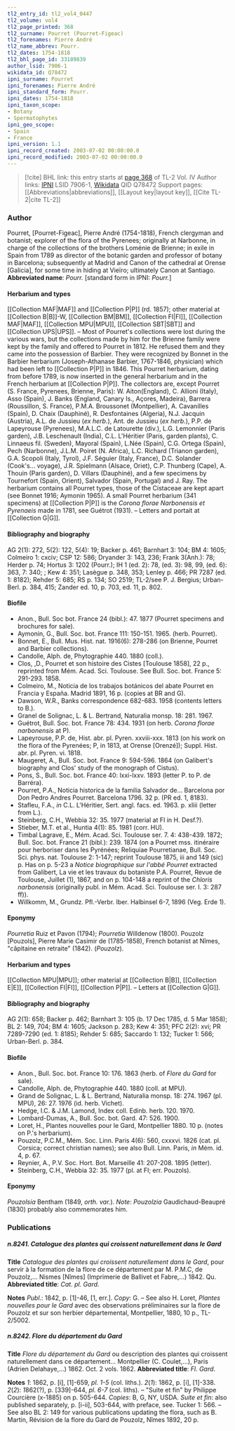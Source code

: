 ```yaml
---
tl2_entry_id: tl2_vol4_0447
tl2_volume: vol4
tl2_page_printed: 368
tl2_surname: Pourret (Pourret-Figeac)
tl2_forenames: Pierre André
tl2_name_abbrev: Pourr.
tl2_dates: 1754-1818
tl2_bhl_page_id: 33189839
author_lsid: 7906-1
wikidata_id: Q78472
ipni_surname: Pourret
ipni_forenames: Pierre André
ipni_standard_form: Pourr.
ipni_dates: 1754-1818
ipni_taxon_scope: 
- Botany
- Spermatophytes
ipni_geo_scope: 
- Spain
- France
ipni_version: 1.1
ipni_record_created: 2003-07-02 00:00:00.0
ipni_record_modified: 2003-07-02 00:00:00.0
---
```


> [!cite] BHL link: this entry starts at [page 368](https://www.biodiversitylibrary.org/page/33189839) of TL-2 Vol. IV
> Author links: [IPNI](https://www.ipni.org/a/7906-1) LSID 7906-1, [Wikidata](https://www.wikidata.org/wiki/Q78472) QID Q78472
> Support pages: [[Abbreviations|abbreviations]], [[Layout key|layout key]], [[Cite TL-2|cite TL-2]]

### Author

Pourret, \[Pourret-Figeac\], Pierre André (1754-1818), French clergyman and botanist; explorer of the flora of the Pyrenees; originally at Narbonne, in charge of the collections of the brothers Loménie de Brienne; in exile in Spain from 1789 as director of the botanic garden and professor of botany in Barcelona; subsequently at Madrid and Canon of the cathedral at Orense \[Galicia\], for some time in hiding at Vieïro; ultimately Canon at Santiago. 
**Abbreviated name**: *Pourr.* \[standard form in IPNI: *Pourr.*\]

#### Herbarium and types

[[Collection MAF|MAF]] and [[Collection P|P]] (rd. 1857); other material at [[Collection B|B]]-W, [[Collection BM|BM]], [[Collection FI|FI]], [[Collection MAF|MAF]], [[Collection MPU|MPU]], [[Collection SBT|SBT]] and [[Collection UPS|UPS]]. – Most of Pourret's collections were lost during the various wars, but the collections made by him for the Brienne family were kept by the family and offered to Pourret in 1812. He refused them and they came into the possession of Barbier. They were recognized by Bonnet in the Barbier herbarium (Joseph-Athanase Barbier, 1767-1846, physician) which had been left to [[Collection P|P]] in 1846. This Pourret herbarium, dating from before 1789, is now inserted in the general herbarium and in the French herbarium at [[Collection P|P]]. The collectors are, except Pourret (S. France, Pyrenees, Brienne, Paris): W. Aiton(England), C. Allioni (Italy), Asso (Spain), J. Banks (England, Canary Is., Açores, Madeira), Barrera (Roussillon, S. France), P.M.A. Broussonet (Montpellier), A. Cavanilles (Spain), D. Chaix (Dauphiné), R. Desfontaines (Algeria), N.J. Jacquin (Austria), A.L. de Jussieu (*ex herb.*), Ant. de Jussieu (*ex herb.*), P.P. de Lapeyrouse (Pyrenees), M.A.L.C. de Latourette (div.), L.G. Lemonnier (Paris garden), J.B. Leschenault (India), C.L. L'Héritier (Paris, garden plants), C. Linnaeus fil. (Sweden), Mayoral (Spain), L.Née (Spain), C.G. Ortega (Spain), Pech (Narbonne), J.L.M. Poiret (N. Africa), L.C. Richard (Trianon garden), G.A. Scopoli (Italy, Tyrol), J.F. Séguier (Italy, France), D.C. Solander (Cook's... voyage), J.R. Spielmann (Alsace, Oriet), C.P. Thunberg (Cape), A. Thouin (Paris garden), D. Villars (Dauphiné), and a few specimens by Tournefort (Spain, Orient), Salvador (Spain, Portugal) and J. Ray. The herbarium contains all Pourret types, those of the Cistaceae are kept apart (see Bonnet 1916; Aymonin 1965). A small Pourret herbarium (341 specimens) at [[Collection P|P]] is the *Corona florae Narbonensis et Pyrenaeis* made in 1781, see Guétrot (1931). – Letters and portait at [[Collection G|G]].

#### Bibliography and biography

AG 2(1): 272, 5(2): 122, 5(4): 19; Backer p. 461; Barnhart 3: 104; BM 4: 1605; Colmeiro 1: cxciv; CSP 12: 586; Dryander 3: 143, 236; Frank 3(Anh.): 78; Herder p. 74; Hortus 3: 1202 (Pourr.); IH 1 (ed. 2): 78, (ed. 3): 98, 99, (ed. 6): 363, 7: 340; ; Kew 4: 351; Lasègue p. 348, 353; Lenley p. 466; PR 7287 (ed. 1: 8182); Rehder 5: 685; RS p. 134; SO 2519; TL-2/see P. J. Bergius; Urban-Berl. p. 384, 415; Zander ed. 10, p. 703, ed. 11, p. 802.

#### Biofile

- Anon., Bull. Soc bot. France 24 (bibl.): 47. 1877 (Pourret specimens and brochures for sale).
- Aymonin, G., Bull. Soc. bot. France 111: 150-151. 1965. (herb. Pourret).
- Bonnet, E., Bull. Mus. Hist. nat. 1916(6): 278-286 (on Brienne, Pourret and Barbier collections).
- Candolle, Alph. de, Phytographie 440. 1880 (coll.).
- Clos, ,D., Pourret et son histoire des Cistes \[Toulouse 1858\], 22 p., reprinted from Mém. Acad. Sci. Toulouse. See Bull. Soc. bot. France 5: 291-293. 1858.
- Colmeiro, M., Noticia de los trabajos botánicos del abate Pourret en Francia y España. Madrid 1891, 16 p. (copies at BR and G).
- Dawson, W.R., Banks correspondence 682-683. 1958 (contents letters to B.).
- Granel de Solignac, L. & L. Bertrand, Naturalia monsp. 18: 281. 1967.
- Guétrot, Bull. Soc. bot. France 78: 434. 1931 (on herb. *Corona florae narbonensis* at P).
- Lapeyrouse, P.P. de, Hist. abr. pl. Pyren. xxviii-xxx. 1813 (on his work on the flora of the Pyrenées; P, in 1813, at Orense \[Orenzé\]); Suppl. Hist. abr. pl. Pyren. vi. 1818.
- Maugeret, A., Bull. Soc. bot. France 9: 594-596. 1864 (on Galibert's biography and Clos' study of the monograph of Cistus).
- Pons, S., Bull. Soc. bot. France 40: lxxi-lxxv. 1893 (letter P. to P. de Barréra).
- Pourret, P.A., Noticia historica de la familia Salvador de... Barcelona por Don Pedro Andres Pourret. Barcelona 1796. 32 p. (PR ed. 1, 8183).
- Stafleu, F.A., *in* C.L. L'Héritier, Sert. angl. facs. ed. 1963. p. xliii (letter from L.).
- Steinberg, C.H., Webbia 32: 35. 1977 (material at FI in H. Desf.?).
- Stieber, M.T. et al., Huntia 4(1): 85. 1981 (corr. HU).
- Timbal Lagrave, E., Mém. Acad. Sci. Toulouse ser. 7. 4: 438-439. 1872; Bull. Soc. bot. France 21 (bibl.): 239. 1874 (on a Pourret mss. itinéraire pour herboriser dans les Pyrénées; Reliquiae Pourretianae, Bull. Soc. Sci. phys. nat. Toulouse 2: 1-147; reprint Toulouse 1875, iii and 149 (sic) p. Has on p. 5-23 a *Notice biographique sur l'abbé Pourret* extracted from Galibert, La vie et les travaux du botaniste P.A. Pourret, Revue de Toulouse, Juillet (1), 1867, and on p. 104-148 a reprint of the *Chloris narbonensis* (originally publ. in Mém. Acad. Sci. Toulouse ser. I. 3: 287 ff)).
- Willkomm, M., Grundz. Pfl.-Verbr. Iber. Halbinsel 6-7, 1896 (Veg. Erde 1).

#### Eponymy

*Pourretia* Ruiz et Pavon (1794); *Pourretia* Willdenow (1800). Pouzolz \[Pouzols\], Pierre Marie Casimir de (1785-1858), French botanist at Nîmes, "câpitaine en retraite" (1842). (*Pouzolz*).

#### Herbarium and types

[[Collection MPU|MPU]]; other material at [[Collection B|B]], [[Collection E|E]], [[Collection FI|FI]], [[Collection P|P]]. – Letters at [[Collection G|G]].

#### Bibliography and biography

AG 2(1): 658; Backer p. 462; Barnhart 3: 105 (b. 17 Dec 1785, d. 5 Mar 1858); BL 2: 149, 704; BM 4: 1605; Jackson p. 283; Kew 4: 351; PFC 2(2): xvi; PR 7289-7290 (ed. 1: 8185); Rehder 5: 685; Saccardo 1: 132; Tucker 1: 566; Urban-Berl. p. 384.

#### Biofile

- Anon., Bull. Soc. bot. France 10: 176. 1863 (herb. of *Flore du Gard* for sale).
- Candolle, Alph. de, Phytographie 440. 1880 (coll. at MPU).
- Grand de Solignac, L. & L. Bertrand, Naturalia monsp. 18: 274. 1967 (pl. MPU), 26: 27. 1976 (id. herb. Vichet).
- Hedge, I.C. & J.M. Lamond, Index coll. Edinb. herb. 120. 1970.
- Lombard-Dumas, A., Bull. Soc. bot. Gard. 47: 526. 1900.
- Loret, H., Plantes nouvelles pour le Gard, Montpellier 1880. 10 p. (notes on P.'s herbarium).
- Pouzolz, P.C.M., Mém. Soc. Linn. Paris 4(6): 560, cxxxvi. 1826 (cat. pl. Corsica; correct christian names); see also Bull. Linn. Paris, *in* Mém. id. 4, p. 67.
- Reynier, A., P.V. Soc. Hort. Bot. Marseille 41: 207-208. 1895 (letter).
- Steinberg, C.H., Webbia 32: 35. 1977 (pl. at FI; err. Pouzols).

#### Eponymy

*Pouzolsia* Bentham (1849, *orth. var.*). *Note*: *Pouzolzia* Gaudichaud-Beaupré (1830) probably also commemorates him.

### Publications

##### n.8241. Catalogue des plantes qui croissent naturellement dans le Gard

**Title**
*Catalogue des plantes qui croissent naturellement dans le Gard*, pour servir à la formation de la flore de ce département par M. P.M.C, de Pouzolz,... Nismes \[Nîmes\] (Imprimerie de Ballivet et Fabre,...) 1842. Qu.
**Abbreviated title**: *Cat. pl. Gard*.

**Notes**
*Publ*.: 1842, p. \[1\]-46, \[1, err.\]. *Copy*: G. – See also H. Loret, *Plantes nouvelles pour le Gard* avec des observations préliminaires sur la flore de Pouzolz et sur son herbier départemental, Montpellier, 1880, 10 p., TL-2/5002.

##### n.8242. Flore du département du Gard

**Title**
*Flore du département du Gard* ou description des plantes qui croissent naturellement dans ce département... Montpellier (C. Coulet,...), Paris (Adrien Delahaye,...) 1862. Oct. 2 vols. 1862.
**Abbreviated title**: *Fl. Gard*.

**Notes**
*1*: 1862, p. \[i\], \[1\]-659, *pl. 1-5* (col. liths.).
*2*(*1*): 1862, p. \[i\], \[1\]-338.
*2*(*2*): *1*862(?), p. \[339\]-644, *pl. 6-7* (col. liths). – "Suite et fin" by Philippe Courcière (x-1885) on p. 505-644.
*Copies*: B, G, NY, USDA.
*Suite et fin*: also published separately, p. \[i-ii\], 503-644, with preface, see. Tucker 1: 566. – See also BL 2: 149 for various publications updating the flora, such as B. Martin, Révision de la flore du Gard de Pouzolz, Nîmes 1892, 20 p.

